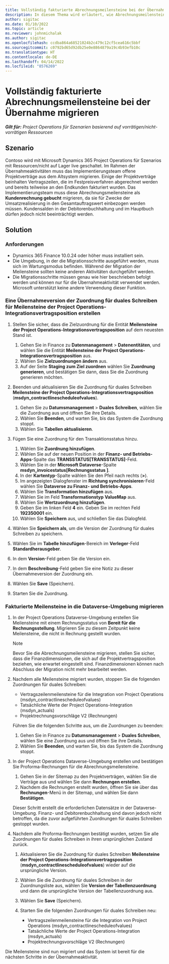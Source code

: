 ```yaml
---
title: Vollständig fakturierte Abrechnungsmeilensteine bei der Übernahme migrieren
description: In diesem Thema wird erläutert, wie Abrechnungsmeilensteine mit festem Preis migriert werden, die dem Kunden für offene Projektverträge vor dem Veröffentlichungsdatum in Rechnung gestellt wurden.
author: sigitac
ms.date: 01/10/2022
ms.topic: article
ms.reviewer: johnmichalak
ms.author: sigitac
ms.openlocfilehash: ccdba864a68521024b2c479c12cf5cea616c5bbf
ms.sourcegitcommit: c0792bd65d92db25e0e8864879a19c4b93efb10c
ms.translationtype: HT
ms.contentlocale: de-DE
ms.lasthandoff: 04/14/2022
ms.locfileid: "8576269"
---
```

# <a name="migrate-fully-invoiced-billing-milestones-at-cutover"></a>Vollständig fakturierte Abrechnungsmeilensteine bei der Übernahme migrieren

_**Gilt für:** Project Operations für Szenarien basierend auf vorrätigen/nicht-vorrätigen Ressourcen_

## <a name="scenario"></a>Szenario

Contoso wird mit Microsoft Dynamics 365 Project Operations für Szenarios mit Ressourcen/nicht auf Lager live geschaltet. Im Rahmen der Übernahmeaktivitäten muss das Implementierungsteam offene Projektverträge aus dem Altsystem migrieren. Einige der Projektverträge beinhalten Vertragszeilen, die im Festpreisverfahren abgerechnet werden und bereits teilweise an den Endkunden fakturiert wurden. Das Implementierungsteam muss diese Abrechnungsmeilensteine als **Kundenrechnung gebucht** migrieren, da sie für Zwecke der Umsatzrealisierung in den Gesamtauftragswert einbezogen werden müssen. Kundensalden in der Debitorenbuchhaltung und im Hauptbuch dürfen jedoch nicht beeinträchtigt werden.

## <a name="solution"></a>Solution

### <a name="prerequisites"></a>Anforderungen

- Dynamics 365 Finance 10.0.24 oder höher muss installiert sein.
- Die Umgebung, in der die Migrationsschritte ausgeführt werden, muss sich im Wartungsmodus befinden. Während der Migration der Meilensteine sollten keine anderen Aktivitäten durchgeführt werden.
- Die Migrationsschritte müssen genau wie hier beschrieben befolgt werden und können nur für die Übernahmeaktivität verwendet werden. Microsoft unterstützt keine andere Verwendung dieser Funktion.

### <a name="create-a-cutover-version-of-the-project-operations-integration-contract-line-milestones-dual-write-map"></a>Eine Übernahmeversion der Zuordnung für duales Schreiben für Meilensteine der Project Operations-Integrationsvertragsposition erstellen 

1. Stellen Sie sicher, dass die Zielzuordnung für die Entität **Meilensteine der Project Operations-Integrationsvertragsposition** auf dem neuesten Stand ist. 

    1. Gehen Sie in Finance zu **Datenmanagement** \> **Datenentitäten**, und wählen Sie die Entität **Meilensteine der Project Operations-Integrationsvertragsposition** aus. 
    2. Wählen Sie **Zielzuordnungen ändern** aus. 
    3. Auf der Seite **Staging zum Ziel zuordnen** wählen Sie **Zuordnung generieren**, und bestätigen Sie dann, dass Sie die Zuordnung generieren möchten.

2. Beenden und aktualisieren Sie die Zuordnung für duales Schreiben **Meilensteine der Project Operations-Integrationsvertragsposition** (**msdyn\_contractlinescheduleofvalues**). 

    1. Gehen Sie zu **Datumsmanagement** \> **Duales Schreiben**, wählen Sie die Zuordnung aus und öffnen Sie ihre Details. 
    2. Wählen Sie **Beenden**, und warten Sie, bis das System die Zuordnung stoppt. 
    3. Wählen Sie **Tabellen aktualisieren**.

3. Fügen Sie eine Zuordnung für den Transaktionsstatus hinzu.

    1. Wählen Sie **Zuordnung hinzufügen**.
    2. Wählen Sie auf der neuen Position in der **Finanz- und Betriebs-Apps**-Spalte das **TRANSSTATUS\[TRANSSTATUS\]**-Feld.
    3. Wählen Sie in der **Microsoft Dataverse**-Spalte **msdyn\_invoicestatus\[Rechnungsstatus \]**.
    4. In der **Kartentyp**-Spalte wählen Sie den Pfeil nach rechts (**\>**).
    5. Im angezeigten Dialogfenster im **Richtung synchronisieren**-Feld wählen Sie **Dataverse zu Finanz- und Betriebs-Apps**.
    6. Wählen Sie **Transformation hinzufügen** aus.
    7. Wählen Sie im Feld **Transformationstyp** **ValueMap** aus.
    8. Wählen Sie **Wertzuordnung hinzufügen**.
    9. Geben Sie im linken Feld **4** ein. Geben Sie im rechten Feld **192350001** ein. 
    10. Wählen Sie **Speichern** aus, und schließen Sie das Dialogfeld.

4. Wählen Sie **Speichern als**, um die Version der Zuordnung für duales Schreiben zu speichern. 
5. Wählen Sie im **Tabelle hinzufügen**-Bereich im **Verleger**-Feld **Standardherausgeber**.
6. In dem **Version**-Feld geben Sie die Version ein.
7. In dem **Beschreibung**-Feld geben Sie eine Notiz zu dieser Übernahmeversion der Zuordnung ein. 
8. Wählen Sie **Save** (Speichern).
9. Starten Sie die Zuordnung.

### <a name="migrate-invoiced-milestones-to-the-dataverse-environment"></a>Fakturierte Meilensteine in die Dataverse-Umgebung migrieren

1. In der Project Operations Dataverse-Umgebung erstellen Sie Meilensteine mit einem Rechnungsstatus von **Bereit für die Rechnungsstellung**. Migrieren Sie zu diesem Zeitpunkt keine Meilensteine, die nicht in Rechnung gestellt wurden.

    > [!NOTE]
    > Bevor Sie die Abrechnungsmeilensteine migrieren, stellen Sie sicher, dass die Finanzdimensionen, die sich auf die Projektvertragsposition beziehen, wie erwartet eingestellt sind. Finanzdimensionen können nach Abschluss der Migration nicht mehr bearbeitet werden.

2. Nachdem alle Meilensteine migriert wurden, stoppen Sie die folgenden Zuordnungen für duales Schreiben:

    - Vertragszeilenmeilensteine für die Integration von Project Operations (msdyn\_contractlinescheduleofvalues)
    - Tatsächliche Werte der Project Operations-Integration (msdyn\_actuals)
    - Projektrechnungsvorschläge V2 (Rechnungen)

    Führen Sie die folgenden Schritte aus, um die Zuordnungen zu beenden:

    1. Gehen Sie in Finance zu **Datumsmanagement** \> **Duales Schreiben**, wählen Sie eine Zuordnung aus und öffnen Sie ihre Details.
    2. Wählen Sie **Beenden**, und warten Sie, bis das System die Zuordnung stoppt.

3. In der Project Operations Dataverse-Umgebung erstellen und bestätigen Sie Proforma-Rechnungen für die Abrechnungsmeilensteine. 

    1. Gehen Sie in der Sitemap zu den Projektverträgen, wählen Sie die Verträge aus und wählen Sie dann **Rechnungen erstellen**.
    2. Nachdem die Rechnungen erstellt wurden, öffnen Sie sie über das **Rechnungen**-Menü in der Sitemap, und wählen Sie dann **Bestätigen**.

    Dieser Schritt erstellt die erforderlichen Datensätze in der Dataverse-Umgebung. Finanz- und Debitorenbuchhaltung sind davon jedoch nicht betroffen, da die zuvor aufgeführten Zuordnungen für duales Schreiben gestoppt wurden.

4. Nachdem alle Proforma-Rechnungen bestätigt wurden, setzen Sie alle Zuordnungen für duales Schreiben in ihren ursprünglichen Zustand zurück.

    1. Aktualisieren Sie die Zuordnung für duales Schreiben **Meilensteine der Project Operations-Integrationsvertragsposition** (**msdyn\_contractlinescheduleofvalues**) wieder auf die ursprüngliche Version. 
    2. Wählen Sie die Zuordnung für duales Schreiben in der Zuordnungsliste aus, wählen Sie **Version der Tabellenzuordnung** und dann die ursprüngliche Version der Tabellenzuordnung aus.
    3. Wählen Sie **Save** (Speichern).
    4. Starten Sie die folgenden Zuordnungen für duales Schreiben neu:

        - Vertragszeilenmeilensteine für die Integration von Project Operations (msdyn\_contractlinescheduleofvalues)
        - Tatsächliche Werte der Project Operations-Integration (msdyn\_actuals)
        - Projektrechnungsvorschläge V2 (Rechnungen)

Die Meilensteine sind nun migriert und das System ist bereit für die nächsten Schritte in der Übernahmeaktivität.
